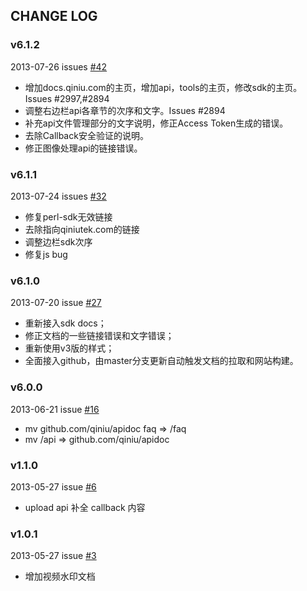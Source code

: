 ## CHANGE LOG

### v6.1.2

2013-07-26 issues [#42](https://github.com/qiniu/docs.qiniu.com/pull/42)

- 增加docs.qiniu.com的主页，增加api，tools的主页，修改sdk的主页。Issues #2997,#2894
- 调整右边栏api各章节的次序和文字。Issues #2894
- 补充api文件管理部分的文字说明，修正Access Token生成的错误。
- 去除Callback安全验证的说明。
- 修正图像处理api的链接错误。

### v6.1.1

2013-07-24 issues [#32](https://github.com/qiniu/docs.qiniu.com/pull/32)

- 修复perl-sdk无效链接
- 去除指向qiniutek.com的链接
- 调整边栏sdk次序
- 修复js bug

### v6.1.0

2013-07-20 issue [#27](https://github.com/qiniu/docs.qiniu.com/pull/27)

- 重新接入sdk docs；
- 修正文档的一些链接错误和文字错误；
- 重新使用v3版的样式；
- 全面接入github，由master分支更新自动触发文档的拉取和网站构建。

### v6.0.0

2013-06-21 issue [#16](https://github.com/qiniu/docs.qiniu.com/pull/16)

- mv github.com/qiniu/apidoc faq => /faq
- mv /api => github.com/qiniu/apidoc


### v1.1.0

2013-05-27 issue [#6](https://github.com/qiniu/docs.qiniu.com/pull/6)

- upload api 补全 callback 内容


### v1.0.1

2013-05-27 issue [#3](https://github.com/qiniu/docs.qiniu.com/pull/3)

- 增加视频水印文档

